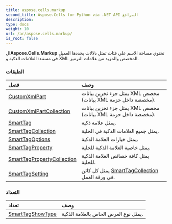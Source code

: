 ```yaml
---
title: aspose.cells.markup
second_title: Aspose.Cells for Python via .NET API المراجع
description:
type: docs
weight: 10
url: /ar/aspose.cells.markup/
is_root: false
---
```

 ال**Aspose.Cells.Markup** تحتوي مساحة الاسم على فئات تمثل دلالات يحددها العميل في مستند: العلامات الذكية و XML المخصص والمزيد من علامات الترميز.

###  الطبقات
| فصل| وصف|
| :- | :- |
| [CustomXmlPart](/cells/python-net/ar/aspose.cells.markup/customxmlpart) | يمثل جزء تخزين بيانات XML مخصص (بيانات XML مخصصة داخل حزمة).|
| [CustomXmlPartCollection](/cells/python-net/ar/aspose.cells.markup/customxmlpartcollection) | يمثل جزء تخزين بيانات XML مخصص (بيانات XML مخصصة داخل حزمة).|
| [SmartTag](/cells/python-net/ar/aspose.cells.markup/smarttag) | يمثل علامة ذكية.|
| [SmartTagCollection](/cells/python-net/ar/aspose.cells.markup/smarttagcollection) | يمثل جميع العلامات الذكية في الخلية.|
| [SmartTagOptions](/cells/python-net/ar/aspose.cells.markup/smarttagoptions) | يمثل خيارات العلامة الذكية.|
| [SmartTagProperty](/cells/python-net/ar/aspose.cells.markup/smarttagproperty) | يمثل خاصية العلامة الذكية للخلية.|
| [SmartTagPropertyCollection](/cells/python-net/ar/aspose.cells.markup/smarttagpropertycollection) |يمثل كافة خصائص العلامة الذكية للخلية.|
| [SmartTagSetting](/cells/python-net/ar/aspose.cells.markup/smarttagsetting) | يمثل كل كائن [SmartTagCollection](/cells/python-net/ar/aspose.cells.markup/smarttagcollection) في ورقة العمل.|


###  التعداد
|تعداد| وصف|
| :- | :- |
| [SmartTagShowType](/cells/python-net/ar/aspose.cells.markup/smarttagshowtype) | يمثل نوع العرض الخاص بالعلامة الذكية.|


